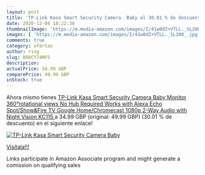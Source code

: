 ```yaml
---
layout: post
title: 'TP-Link Kasa Smart Security Camera  Baby al 30.01 % de descuento'
date: 2020-12-04 18:22:38
thumbnailImage: 'https://m.media-amazon.com/images/I/41w0dZ+VTLL._SL200_.jpg'
images: [ 'https://m.media-amazon.com/images/I/41w0dZ+VTLL._SL200_.jpg' ]
comments: true
category: ofertas
author: ring
slug: B08CY74MF5
description:
actualPrice: 34.99 GBP
comparePrice: 49.99 GBP
inStock: true
---
```


Ahora mismo tienes [TP-Link Kasa Smart Security Camera  Baby Monitor  360°rotational views  No Hub Required  Works with Alexa Echo Spot/Show&Fire TV   Google Home/Chromecast  1080p  2-Way Audio with Night Vision KC115 ](https://www.amazon.co.uk/dp/B08CY74MF5/?tag=tolees0a-21) a 34.99 GBP (original: 49.99 GBP) (30.01 %  de descuento) en el siguiente enlace!

[![TP-Link Kasa Smart Security Camera  Baby](https://m.media-amazon.com/images/I/41w0dZ+VTLL._SL200_.jpg)](https://www.amazon.co.uk/dp/B08CY74MF5/?tag=tolees0a-21)

[Visítala!!!](https://www.amazon.co.uk/dp/B08CY74MF5/?tag=tolees0a-21)

Links participate in Amazon Associate program and might generate a comission on qualifying sales
